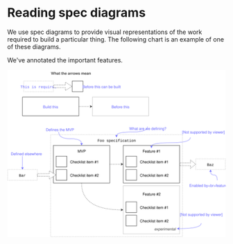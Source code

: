 # Reading spec diagrams

We use spec diagrams to provide visual representations of the work required to build a particular thing. The following chart is an example of one of these diagrams.

We've annotated the important features.

![](../_assets/ReadingTechTrees.svg)
